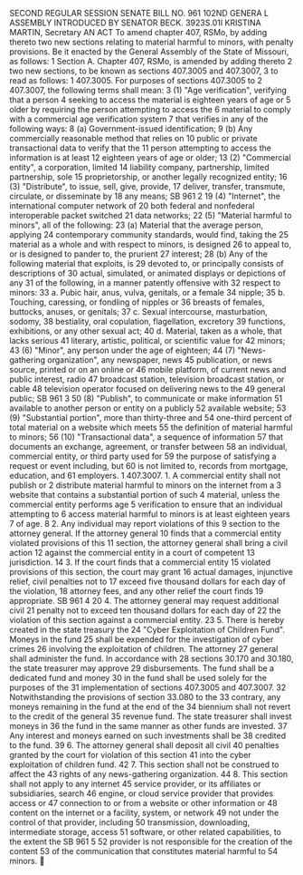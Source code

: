 SECOND REGULAR SESSION
SENATE BILL NO. 961
102ND GENERA L ASSEMBLY
INTRODUCED BY SENATOR BECK.
3923S.01I KRISTINA MARTIN, Secretary
AN ACT
To amend chapter 407, RSMo, by adding thereto two new sections relating to material harmful to
minors, with penalty provisions.
Be it enacted by the General Assembly of the State of Missouri, as follows:
1 Section A. Chapter 407, RSMo, is amended by adding thereto
2 two new sections, to be known as sections 407.3005 and 407.3007,
3 to read as follows:
1 407.3005. For purposes of sections 407.3005 to
2 407.3007, the following terms shall mean:
3 (1) "Age verification", verifying that a person
4 seeking to access the material is eighteen years of age or
5 older by requiring the person attempting to access the
6 material to comply with a commercial age verification system
7 that verifies in any of the following ways:
8 (a) Government-issued identification;
9 (b) Any commercially reasonable method that relies on
10 public or private transactional data to verify that the
11 person attempting to access the information is at least
12 eighteen years of age or older;
13 (2) "Commercial entity", a corporation, limited
14 liability company, partnership, limited partnership, sole
15 proprietorship, or another legally recognized entity;
16 (3) "Distribute", to issue, sell, give, provide,
17 deliver, transfer, transmute, circulate, or disseminate by
18 any means;
SB 961 2
19 (4) "Internet", the international computer network of
20 both federal and nonfederal interoperable packet switched
21 data networks;
22 (5) "Material harmful to minors", all of the following:
23 (a) Material that the average person, applying
24 contemporary community standards, would find, taking the
25 material as a whole and with respect to minors, is designed
26 to appeal to, or is designed to pander to, the prurient
27 interest;
28 (b) Any of the following material that exploits, is
29 devoted to, or principally consists of descriptions of
30 actual, simulated, or animated displays or depictions of any
31 of the following, in a manner patently offensive with
32 respect to minors:
33 a. Pubic hair, anus, vulva, genitals, or a female
34 nipple;
35 b. Touching, caressing, or fondling of nipples or
36 breasts of females, buttocks, anuses, or genitals;
37 c. Sexual intercourse, masturbation, sodomy,
38 bestiality, oral copulation, flagellation, excretory
39 functions, exhibitions, or any other sexual act;
40 d. Material, taken as a whole, that lacks serious
41 literary, artistic, political, or scientific value for
42 minors;
43 (6) "Minor", any person under the age of eighteen;
44 (7) "News-gathering organization", any newspaper, news
45 publication, or news source, printed or on an online or
46 mobile platform, of current news and public interest, radio
47 broadcast station, television broadcast station, or cable
48 television operator focused on delivering news to the
49 general public;
SB 961 3
50 (8) "Publish", to communicate or make information
51 available to another person or entity on a publicly
52 available website;
53 (9) "Substantial portion", more than thirty-three and
54 one-third percent of total material on a website which meets
55 the definition of material harmful to minors;
56 (10) "Transactional data", a sequence of information
57 that documents an exchange, agreement, or transfer between
58 an individual, commercial entity, or third party used for
59 the purpose of satisfying a request or event including, but
60 is not limited to, records from mortgage, education, and
61 employers.
1 407.3007. 1. A commercial entity shall not publish or
2 distribute material harmful to minors on the internet from a
3 website that contains a substantial portion of such
4 material, unless the commercial entity performs age
5 verification to ensure that an individual attempting to
6 access material harmful to minors is at least eighteen years
7 of age.
8 2. Any individual may report violations of this
9 section to the attorney general. If the attorney general
10 finds that a commercial entity violated provisions of this
11 section, the attorney general shall bring a civil action
12 against the commercial entity in a court of competent
13 jurisdiction.
14 3. If the court finds that a commercial entity
15 violated provisions of this section, the court may grant
16 actual damages, injunctive relief, civil penalties not to
17 exceed five thousand dollars for each day of the violation,
18 attorney fees, and any other relief the court finds
19 appropriate.
SB 961 4
20 4. The attorney general may request additional civil
21 penalty not to exceed ten thousand dollars for each day of
22 the violation of this section against a commercial entity.
23 5. There is hereby created in the state treasury the
24 "Cyber Exploitation of Children Fund". Moneys in the fund
25 shall be expended for the investigation of cyber crimes
26 involving the exploitation of children. The attorney
27 general shall administer the fund. In accordance with
28 sections 30.170 and 30.180, the state treasurer may approve
29 disbursements. The fund shall be a dedicated fund and money
30 in the fund shall be used solely for the purposes of the
31 implementation of sections 407.3005 and 407.3007.
32 Notwithstanding the provisions of section 33.080 to the
33 contrary, any moneys remaining in the fund at the end of the
34 biennium shall not revert to the credit of the general
35 revenue fund. The state treasurer shall invest moneys in
36 the fund in the same manner as other funds are invested.
37 Any interest and moneys earned on such investments shall be
38 credited to the fund.
39 6. The attorney general shall deposit all civil
40 penalties granted by the court for violation of this section
41 into the cyber exploitation of children fund.
42 7. This section shall not be construed to affect the
43 rights of any news-gathering organization.
44 8. This section shall not apply to any internet
45 service provider, or its affiliates or subsidiaries, search
46 engine, or cloud service provider that provides access or
47 connection to or from a website or other information or
48 content on the internet or a facility, system, or network
49 not under the control of that provider, including
50 transmission, downloading, intermediate storage, access
51 software, or other related capabilities, to the extent the
SB 961 5
52 provider is not responsible for the creation of the content
53 of the communication that constitutes material harmful to
54 minors.
